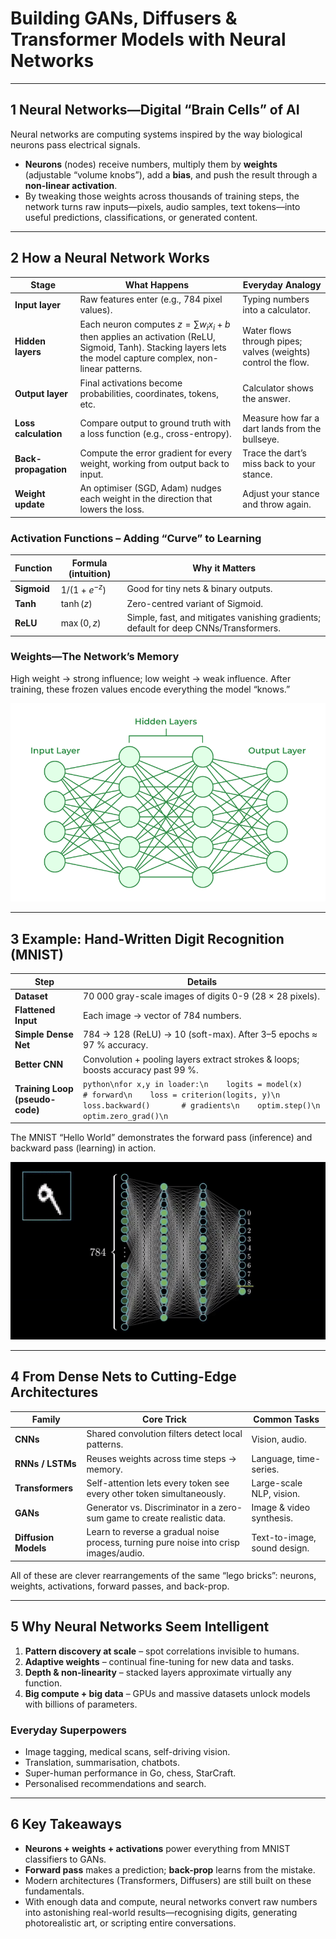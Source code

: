# Building GANs, Diffusers & Transformer Models with Neural Networks

---

## 1  Neural Networks—Digital “Brain Cells” of AI

Neural networks are computing systems inspired by the way biological neurons pass electrical signals.

* **Neurons** (nodes) receive numbers, multiply them by **weights** (adjustable “volume knobs”), add a **bias**, and push the result through a **non-linear activation**.
* By tweaking those weights across thousands of training steps, the network turns raw inputs—pixels, audio samples, text tokens—into useful predictions, classifications, or generated content.

---

## 2  How a Neural Network Works

| Stage                | What Happens                                                                                                                                                         | Everyday Analogy                                              |
| -------------------- | -------------------------------------------------------------------------------------------------------------------------------------------------------------------- | ------------------------------------------------------------- |
| **Input layer**      | Raw features enter (e.g., 784 pixel values).                                                                                                                         | Typing numbers into a calculator.                             |
| **Hidden layers**    | Each neuron computes  $z = \sum w_i x_i + b$  then applies an activation (ReLU, Sigmoid, Tanh). Stacking layers lets the model capture complex, non-linear patterns. | Water flows through pipes; valves (weights) control the flow. |
| **Output layer**     | Final activations become probabilities, coordinates, tokens, etc.                                                                                                    | Calculator shows the answer.                                  |
| **Loss calculation** | Compare output to ground truth with a loss function (e.g., cross-entropy).                                                                                           | Measure how far a dart lands from the bullseye.               |
| **Back-propagation** | Compute the error gradient for every weight, working from output back to input.                                                                                      | Trace the dart’s miss back to your stance.                    |
| **Weight update**    | An optimiser (SGD, Adam) nudges each weight in the direction that lowers the loss.                                                                                   | Adjust your stance and throw again.                           |

### Activation Functions – Adding “Curve” to Learning

| Function    | Formula (intuition) | Why it Matters                                                                       |
| ----------- | ------------------- | ------------------------------------------------------------------------------------ |
| **Sigmoid** | $1/(1+e^{-z})$      | Good for tiny nets & binary outputs.                                                 |
| **Tanh**    | $\tanh(z)$          | Zero-centred variant of Sigmoid.                                                     |
| **ReLU**    | $\max(0,z)$         | Simple, fast, and mitigates vanishing gradients; default for deep CNNs/Transformers. |

### Weights—The Network’s Memory

High weight → strong influence; low weight → weak influence. After training, these frozen values encode everything the model “knows.”

![Neural Network](./nn.png)

---

## 3  Example: Hand-Written Digit Recognition (MNIST)

| Step                            | Details                                                                                                                                                                              |
| ------------------------------- | ------------------------------------------------------------------------------------------------------------------------------------------------------------------------------------ |
| **Dataset**                     | 70 000 gray-scale images of digits 0-9 (28 × 28 pixels).                                                                                                                             |
| **Flattened Input**             | Each image → vector of 784 numbers.                                                                                                                                                  |
| **Simple Dense Net**            | 784 → 128 (ReLU) → 10 (soft-max). After 3–5 epochs ≈ 97 % accuracy.                                                                                                                  |
| **Better CNN**                  | Convolution + pooling layers extract strokes & loops; boosts accuracy past 99 %.                                                                                                     |
| **Training Loop (pseudo-code)** | `python\nfor x,y in loader:\n    logits = model(x)     # forward\n    loss = criterion(logits, y)\n    loss.backward()       # gradients\n    optim.step()\n    optim.zero_grad()\n` |

The MNIST “Hello World” demonstrates the forward pass (inference) and backward pass (learning) in action.

![Neural Network gif](./animation.gif)

---

## 4  From Dense Nets to Cutting-Edge Architectures

| Family               | Core Trick                                                                            | Common Tasks                 |
| -------------------- | ------------------------------------------------------------------------------------- | ---------------------------- |
| **CNNs**             | Shared convolution filters detect local patterns.                                     | Vision, audio.               |
| **RNNs / LSTMs**     | Reuses weights across time steps → memory.                                            | Language, time-series.       |
| **Transformers**     | Self-attention lets every token see every other token simultaneously.                 | Large-scale NLP, vision.     |
| **GANs**             | Generator vs. Discriminator in a zero-sum game to create realistic data.              | Image & video synthesis.     |
| **Diffusion Models** | Learn to reverse a gradual noise process, turning pure noise into crisp images/audio. | Text-to-image, sound design. |

All of these are clever rearrangements of the same “lego bricks”: neurons, weights, activations, forward passes, and back-prop.

---

## 5  Why Neural Networks Seem Intelligent

1. **Pattern discovery at scale** – spot correlations invisible to humans.
2. **Adaptive weights** – continual fine-tuning for new data and tasks.
3. **Depth & non-linearity** – stacked layers approximate virtually any function.
4. **Big compute + big data** – GPUs and massive datasets unlock models with billions of parameters.

### Everyday Superpowers

* Image tagging, medical scans, self-driving vision.
* Translation, summarisation, chatbots.
* Super-human performance in Go, chess, StarCraft.
* Personalised recommendations and search.

---

## 6  Key Takeaways

* **Neurons + weights + activations** power everything from MNIST classifiers to GANs.
* **Forward pass** makes a prediction; **back-prop** learns from the mistake.
* Modern architectures (Transformers, Diffusers) are still built on these fundamentals.
* With enough data and compute, neural networks convert raw numbers into astonishing real-world results—recognising digits, generating photorealistic art, or scripting entire conversations.

